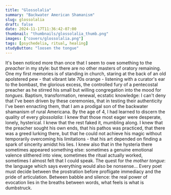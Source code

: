 ```yaml
---
title: "Glossolalia"
summary: "Backwater American Shamanism"
slug: glossolalia
draft: false
date: 2024-11-17T11:36:42-07:00
thumbnail: "thumbnails/glossolalia_thumb.png"
images: ["covers/glossolalia.png"]
tags: [psychedelia, ritual, healing]
studyButton: "loosen the tongue"
---
```


It's been noticed more than once that I seem to owe something to the *preacher* in my style: but there are no other masters of oratory remaining. One my first memories is of standing in church, staring at the back of an old apolstered pew - that vibrant late 70s orange - listening with a curator's ear to the bombast, the glorious excess, the controlled fury of a pentecostal preacher as he stirred his small but willing congregation into the mood for *tongues*. Baptism, transformation, renewal, ecstatic knowledge: I can't deny that I've been driven by these ceremonies, that in testing their authenticity I've been ennacting them, that I am a prodigal son of the backwater shamanism of rural Americana. By the age of 4, I had learned to discern the quality of every *glossolalia*: I knew that those most eager were desperate, lonely, hysterical. I knew that the rest faked it, mumbling along. I knew that the preacher sought his own ends, that his pathos was practiced, that there was a greed lurking there, but that he could not achieve his magic without temporarily overcoming his limitations - that his art depended on finding a spark of sincerity amidst his lies. I knew also that in the hysteria there sometimes appeared something else: sometimes a genuine emotional valence slithered into view, sometimes the ritual actually worked, sometimes I almost felt that I could speak. The quest for the *mother tongue*: the language which says everything would also be nonsense... Every poet must decide between the prostration before profligate immediacy and the pride of articulation. Between babble and silence: the real power of evocation lies in the breaths between words, what feels is what is dumbstruck.
